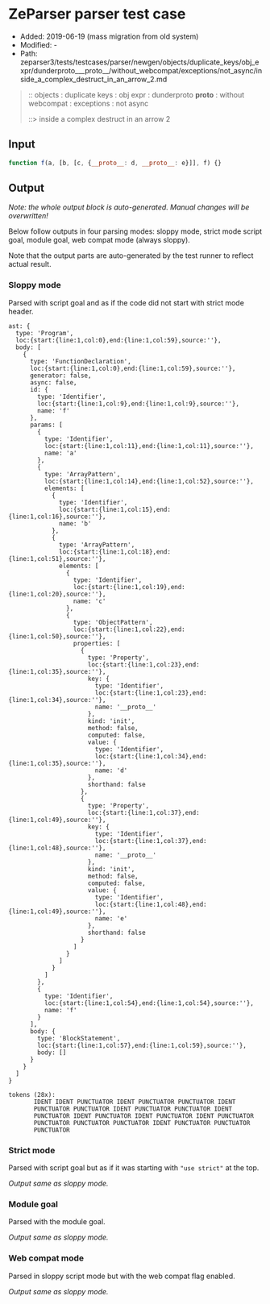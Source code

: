 # ZeParser parser test case

- Added: 2019-06-19 (mass migration from old system)
- Modified: -
- Path: zeparser3/tests/testcases/parser/newgen/objects/duplicate_keys/obj_expr/dunderproto___proto__/without_webcompat/exceptions/not_async/inside_a_complex_destruct_in_an_arrow_2.md

> :: objects : duplicate keys : obj expr : dunderproto __proto__ : without webcompat : exceptions : not async
>
> ::> inside a complex destruct in an arrow 2

## Input

`````js
function f(a, [b, [c, {__proto__: d, __proto__: e}]], f) {}
`````

## Output

_Note: the whole output block is auto-generated. Manual changes will be overwritten!_

Below follow outputs in four parsing modes: sloppy mode, strict mode script goal, module goal, web compat mode (always sloppy).

Note that the output parts are auto-generated by the test runner to reflect actual result.

### Sloppy mode

Parsed with script goal and as if the code did not start with strict mode header.

`````
ast: {
  type: 'Program',
  loc:{start:{line:1,col:0},end:{line:1,col:59},source:''},
  body: [
    {
      type: 'FunctionDeclaration',
      loc:{start:{line:1,col:0},end:{line:1,col:59},source:''},
      generator: false,
      async: false,
      id: {
        type: 'Identifier',
        loc:{start:{line:1,col:9},end:{line:1,col:9},source:''},
        name: 'f'
      },
      params: [
        {
          type: 'Identifier',
          loc:{start:{line:1,col:11},end:{line:1,col:11},source:''},
          name: 'a'
        },
        {
          type: 'ArrayPattern',
          loc:{start:{line:1,col:14},end:{line:1,col:52},source:''},
          elements: [
            {
              type: 'Identifier',
              loc:{start:{line:1,col:15},end:{line:1,col:16},source:''},
              name: 'b'
            },
            {
              type: 'ArrayPattern',
              loc:{start:{line:1,col:18},end:{line:1,col:51},source:''},
              elements: [
                {
                  type: 'Identifier',
                  loc:{start:{line:1,col:19},end:{line:1,col:20},source:''},
                  name: 'c'
                },
                {
                  type: 'ObjectPattern',
                  loc:{start:{line:1,col:22},end:{line:1,col:50},source:''},
                  properties: [
                    {
                      type: 'Property',
                      loc:{start:{line:1,col:23},end:{line:1,col:35},source:''},
                      key: {
                        type: 'Identifier',
                        loc:{start:{line:1,col:23},end:{line:1,col:34},source:''},
                        name: '__proto__'
                      },
                      kind: 'init',
                      method: false,
                      computed: false,
                      value: {
                        type: 'Identifier',
                        loc:{start:{line:1,col:34},end:{line:1,col:35},source:''},
                        name: 'd'
                      },
                      shorthand: false
                    },
                    {
                      type: 'Property',
                      loc:{start:{line:1,col:37},end:{line:1,col:49},source:''},
                      key: {
                        type: 'Identifier',
                        loc:{start:{line:1,col:37},end:{line:1,col:48},source:''},
                        name: '__proto__'
                      },
                      kind: 'init',
                      method: false,
                      computed: false,
                      value: {
                        type: 'Identifier',
                        loc:{start:{line:1,col:48},end:{line:1,col:49},source:''},
                        name: 'e'
                      },
                      shorthand: false
                    }
                  ]
                }
              ]
            }
          ]
        },
        {
          type: 'Identifier',
          loc:{start:{line:1,col:54},end:{line:1,col:54},source:''},
          name: 'f'
        }
      ],
      body: {
        type: 'BlockStatement',
        loc:{start:{line:1,col:57},end:{line:1,col:59},source:''},
        body: []
      }
    }
  ]
}

tokens (28x):
       IDENT IDENT PUNCTUATOR IDENT PUNCTUATOR PUNCTUATOR IDENT
       PUNCTUATOR PUNCTUATOR IDENT PUNCTUATOR PUNCTUATOR IDENT
       PUNCTUATOR IDENT PUNCTUATOR IDENT PUNCTUATOR IDENT PUNCTUATOR
       PUNCTUATOR PUNCTUATOR PUNCTUATOR IDENT PUNCTUATOR PUNCTUATOR
       PUNCTUATOR
`````

### Strict mode

Parsed with script goal but as if it was starting with `"use strict"` at the top.

_Output same as sloppy mode._

### Module goal

Parsed with the module goal.

_Output same as sloppy mode._

### Web compat mode

Parsed in sloppy script mode but with the web compat flag enabled.

_Output same as sloppy mode._
